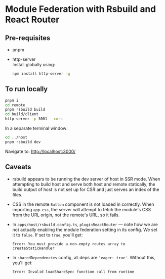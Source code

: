 # Module Federation with Rsbuild and React Router

## Pre-requisites

- pnpm
- http-server  
  Install globally using:

  ```bash
  npm install http-server -g
  ```

## To run locally

```bash
pnpm i
cd remote
pnpm rsbuild build
cd build/client
http-server -p 3001 --cors
```

In a separate terminal window:

```bash
cd ../host
pnpm rsbuild dev
```

Navigate to: [http://localhost:3000/](http://localhost:3000/)

## Caveats

- rsbuild appears to be running the dev server of host in SSR mode. When attempting to build host and serve both host and remote statically, the build output of host is not set up for CSR and just serves an index of the files.
- CSS in the remote `Button` component is not loaded in correctly. When importing `app.css`, the server will attempt to fetch the module's CSS from the URL origin, not the remote's URL, so it fails.
- In `apps/host/rsbuild.config.ts`, `pluginReactRouter` — note how we are not actually enabling the module federation setting in its config. We set it to `false`. If set to `true`, you'll get:

  ```
  Error: You must provide a non-empty routes array to createStaticHandler
  ```

- In `sharedDependencies` config, all deps are `'eager: true'`. Without this, you'll get:

  ```
  Error: Invalid loadShareSync function call from runtime
  ```
